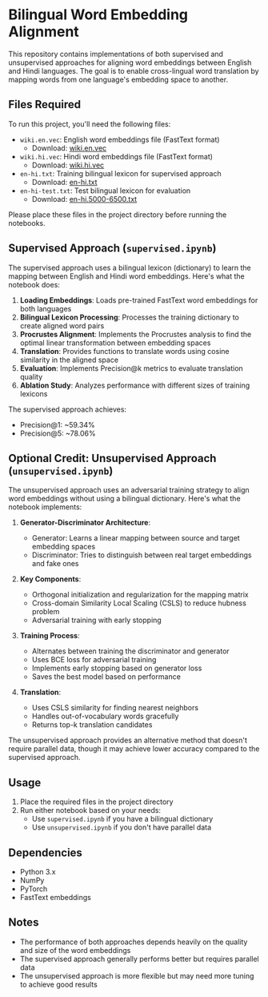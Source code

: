 # Bilingual Word Embedding Alignment

This repository contains implementations of both supervised and unsupervised approaches for aligning word embeddings between English and Hindi languages. The goal is to enable cross-lingual word translation by mapping words from one language's embedding space to another.

## Files Required

To run this project, you'll need the following files:

- `wiki.en.vec`: English word embeddings file (FastText format)
  - Download: [wiki.en.vec](https://dl.fbaipublicfiles.com/fasttext/vectors-wiki/wiki.en.vec)
- `wiki.hi.vec`: Hindi word embeddings file (FastText format)
  - Download: [wiki.hi.vec](https://dl.fbaipublicfiles.com/fasttext/vectors-wiki/wiki.hi.vec)
- `en-hi.txt`: Training bilingual lexicon for supervised approach
  - Download: [en-hi.txt](https://dl.fbaipublicfiles.com/arrival/dictionaries/en-hi.txt)
- `en-hi-test.txt`: Test bilingual lexicon for evaluation
  - Download: [en-hi.5000-6500.txt](https://dl.fbaipublicfiles.com/arrival/dictionaries/en-hi.5000-6500.txt)

Please place these files in the project directory before running the notebooks.

## Supervised Approach (`supervised.ipynb`)

The supervised approach uses a bilingual lexicon (dictionary) to learn the mapping between English and Hindi word embeddings. Here's what the notebook does:

1. **Loading Embeddings**: Loads pre-trained FastText word embeddings for both languages
2. **Bilingual Lexicon Processing**: Processes the training dictionary to create aligned word pairs
3. **Procrustes Alignment**: Implements the Procrustes analysis to find the optimal linear transformation between embedding spaces
4. **Translation**: Provides functions to translate words using cosine similarity in the aligned space
5. **Evaluation**: Implements Precision@k metrics to evaluate translation quality
6. **Ablation Study**: Analyzes performance with different sizes of training lexicons

The supervised approach achieves:
- Precision@1: ~59.34%
- Precision@5: ~78.06%

## Optional Credit: Unsupervised Approach (`unsupervised.ipynb`)

The unsupervised approach uses an adversarial training strategy to align word embeddings without using a bilingual dictionary. Here's what the notebook implements:

1. **Generator-Discriminator Architecture**:
   - Generator: Learns a linear mapping between source and target embedding spaces
   - Discriminator: Tries to distinguish between real target embeddings and fake ones

2. **Key Components**:
   - Orthogonal initialization and regularization for the mapping matrix
   - Cross-domain Similarity Local Scaling (CSLS) to reduce hubness problem
   - Adversarial training with early stopping

3. **Training Process**:
   - Alternates between training the discriminator and generator
   - Uses BCE loss for adversarial training
   - Implements early stopping based on generator loss
   - Saves the best model based on performance

4. **Translation**:
   - Uses CSLS similarity for finding nearest neighbors
   - Handles out-of-vocabulary words gracefully
   - Returns top-k translation candidates

The unsupervised approach provides an alternative method that doesn't require parallel data, though it may achieve lower accuracy compared to the supervised approach.

## Usage

1. Place the required files in the project directory
2. Run either notebook based on your needs:
   - Use `supervised.ipynb` if you have a bilingual dictionary
   - Use `unsupervised.ipynb` if you don't have parallel data

## Dependencies

- Python 3.x
- NumPy
- PyTorch
- FastText embeddings

## Notes

- The performance of both approaches depends heavily on the quality and size of the word embeddings
- The supervised approach generally performs better but requires parallel data
- The unsupervised approach is more flexible but may need more tuning to achieve good results
